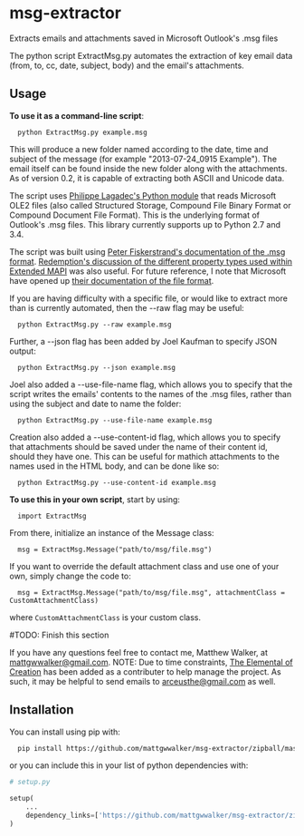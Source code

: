 msg-extractor
=============

Extracts emails and attachments saved in Microsoft Outlook's .msg files

The python script ExtractMsg.py automates the extraction of key email data (from, to, cc, date, subject, body) and the email's attachments.

Usage
------------

**To use it as a command-line script**:
```
  python ExtractMsg.py example.msg
```

This will produce a new folder named according to the date, time and subject of the message (for example "2013-07-24_0915 Example").  The email itself can be found inside the new folder along with the attachments.  As of version 0.2, it is capable of extracting both ASCII and Unicode data.

The script uses <a href="http://www.decalage.info/python/olefileio">Philippe Lagadec's Python module</a> that reads Microsoft OLE2 files (also called Structured Storage, Compound File Binary Format or Compound Document File Format).  This is the underlying format of Outlook's .msg files.  This library currently supports up to Python 2.7 and 3.4. 

The script was built using <a href="http://www.fileformat.info/format/outlookmsg/index.htm">Peter Fiskerstrand's documentation of the .msg format</a>.  <a href="http://www.dimastr.com/redemption/utils.htm">Redemption's discussion of the different property types used within Extended MAPI</a> was also useful.  For future reference, I note that Microsoft have opened up <a href="http://msdn.microsoft.com/en-us/library/cc463912%28v=exchg.80%29.aspx">their documentation of the file format</a>.

If you are having difficulty with a specific file, or would like to extract more than is currently automated, then the --raw flag may be useful:
```
  python ExtractMsg.py --raw example.msg
```

Further, a --json flag has been added by Joel Kaufman to specify JSON output:
```
  python ExtractMsg.py --json example.msg
```

Joel also added a --use-file-name flag, which allows you to specify that the script writes the emails' contents to the names of the .msg files, rather than using the subject and date to name the folder:
```
  python ExtractMsg.py --use-file-name example.msg
```

Creation also added a --use-content-id flag, which allows you to specify that attachments should be saved under the name of their content id, should they have one. This can be useful for mathich attachments to the names used in the HTML body, and can be done like so:
```
  python ExtractMsg.py --use-content-id example.msg
```

**To use this in your own script**, start by using:
```
  import ExtractMsg
```

From there, initialize an instance of the Message class:
```
  msg = ExtractMsg.Message("path/to/msg/file.msg")
```

If you want to override the default attachment class and use one of your own, simply change the code to:
```
  msg = ExtractMsg.Message("path/to/msg/file.msg", attachmentClass = CustomAttachmentClass)
```
where `CustomAttachmentClass` is your custom class.

#TODO: Finish this section


If you have any questions feel free to contact me, Matthew Walker, at mattgwwalker@gmail.com.
NOTE: Due to time constraints,  <a href="https://github.com/TheElementalOfCreation">The Elemental of Creation</a> has been added as a contributer to help manage the project. As such, it may be helpful to send emails to arceusthe@gmail.com as well.


Installation
------------

You can install using pip with:
```sh
  pip install https://github.com/mattgwwalker/msg-extractor/zipball/master
```

or you can include this in your list of python dependencies with:
```python
# setup.py

setup(
    ...
    dependency_links=['https://github.com/mattgwwalker/msg-extractor/zipball/master'],
)
```
